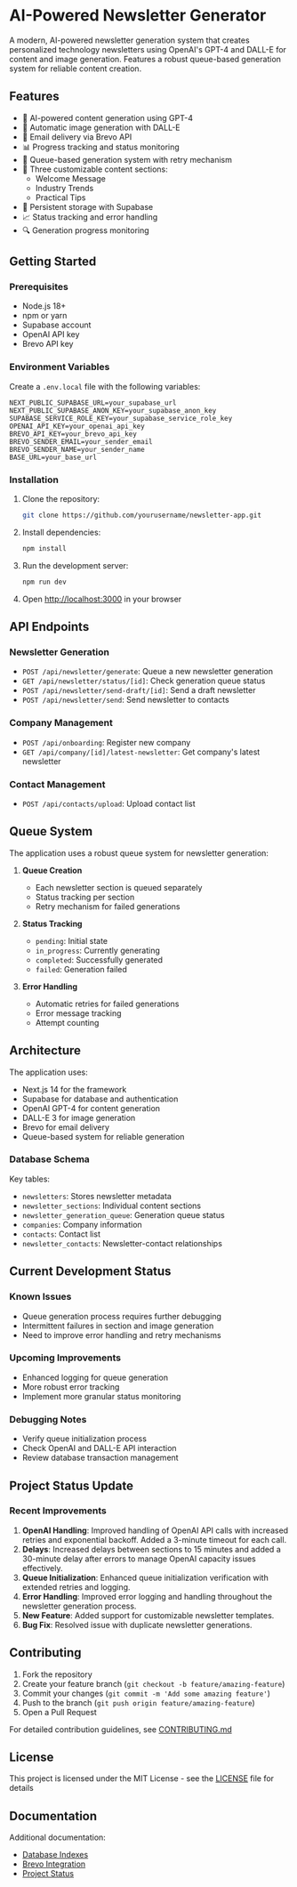 # AI-Powered Newsletter Generator

A modern, AI-powered newsletter generation system that creates personalized technology newsletters using OpenAI's GPT-4 and DALL-E for content and image generation. Features a robust queue-based generation system for reliable content creation.

## Features

- 🤖 AI-powered content generation using GPT-4
- 🎨 Automatic image generation with DALL-E
- 📧 Email delivery via Brevo API
- 📊 Progress tracking and status monitoring
- 🔄 Queue-based generation system with retry mechanism
- 🎯 Three customizable content sections:
  - Welcome Message
  - Industry Trends
  - Practical Tips
- 💾 Persistent storage with Supabase
- 📈 Status tracking and error handling
- 🔍 Generation progress monitoring

## Getting Started

### Prerequisites

- Node.js 18+
- npm or yarn
- Supabase account
- OpenAI API key
- Brevo API key

### Environment Variables

Create a `.env.local` file with the following variables:

```env
NEXT_PUBLIC_SUPABASE_URL=your_supabase_url
NEXT_PUBLIC_SUPABASE_ANON_KEY=your_supabase_anon_key
SUPABASE_SERVICE_ROLE_KEY=your_supabase_service_role_key
OPENAI_API_KEY=your_openai_api_key
BREVO_API_KEY=your_brevo_api_key
BREVO_SENDER_EMAIL=your_sender_email
BREVO_SENDER_NAME=your_sender_name
BASE_URL=your_base_url
```

### Installation

1. Clone the repository:
   ```bash
   git clone https://github.com/yourusername/newsletter-app.git
   ```

2. Install dependencies:
   ```bash
   npm install
   ```

3. Run the development server:
   ```bash
   npm run dev
   ```

4. Open [http://localhost:3000](http://localhost:3000) in your browser

## API Endpoints

### Newsletter Generation
- `POST /api/newsletter/generate`: Queue a new newsletter generation
- `GET /api/newsletter/status/[id]`: Check generation queue status
- `POST /api/newsletter/send-draft/[id]`: Send a draft newsletter
- `POST /api/newsletter/send`: Send newsletter to contacts

### Company Management
- `POST /api/onboarding`: Register new company
- `GET /api/company/[id]/latest-newsletter`: Get company's latest newsletter

### Contact Management
- `POST /api/contacts/upload`: Upload contact list

## Queue System

The application uses a robust queue system for newsletter generation:

1. **Queue Creation**
   - Each newsletter section is queued separately
   - Status tracking per section
   - Retry mechanism for failed generations

2. **Status Tracking**
   - `pending`: Initial state
   - `in_progress`: Currently generating
   - `completed`: Successfully generated
   - `failed`: Generation failed

3. **Error Handling**
   - Automatic retries for failed generations
   - Error message tracking
   - Attempt counting

## Architecture

The application uses:
- Next.js 14 for the framework
- Supabase for database and authentication
- OpenAI GPT-4 for content generation
- DALL-E 3 for image generation
- Brevo for email delivery
- Queue-based system for reliable generation

### Database Schema

Key tables:
- `newsletters`: Stores newsletter metadata
- `newsletter_sections`: Individual content sections
- `newsletter_generation_queue`: Generation queue status
- `companies`: Company information
- `contacts`: Contact list
- `newsletter_contacts`: Newsletter-contact relationships

## Current Development Status

### Known Issues
- Queue generation process requires further debugging
- Intermittent failures in section and image generation
- Need to improve error handling and retry mechanisms

### Upcoming Improvements
- Enhanced logging for queue generation
- More robust error tracking
- Implement more granular status monitoring

### Debugging Notes
- Verify queue initialization process
- Check OpenAI and DALL-E API interaction
- Review database transaction management

## Project Status Update

### Recent Improvements
1. **OpenAI Handling**: Improved handling of OpenAI API calls with increased retries and exponential backoff. Added a 3-minute timeout for each call.
2. **Delays**: Increased delays between sections to 15 minutes and added a 30-minute delay after errors to manage OpenAI capacity issues effectively.
3. **Queue Initialization**: Enhanced queue initialization verification with extended retries and logging.
4. **Error Handling**: Improved error logging and handling throughout the newsletter generation process.
5. **New Feature**: Added support for customizable newsletter templates.
6. **Bug Fix**: Resolved issue with duplicate newsletter generations.

## Contributing

1. Fork the repository
2. Create your feature branch (`git checkout -b feature/amazing-feature`)
3. Commit your changes (`git commit -m 'Add some amazing feature'`)
4. Push to the branch (`git push origin feature/amazing-feature`)
5. Open a Pull Request

For detailed contribution guidelines, see [CONTRIBUTING.md](CONTRIBUTING.md)

## License

This project is licensed under the MIT License - see the [LICENSE](LICENSE) file for details

## Documentation

Additional documentation:
- [Database Indexes](docs/DATABASE_INDEXES.md)
- [Brevo Integration](docs/BREVO_INTEGRATION.md)
- [Project Status](PROJECT_STATUS.md)

